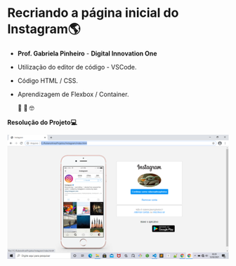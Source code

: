 # Recriando a página inicial do Instagram:earth_americas:

- **Prof. Gabriela Pinheiro**  - **Digital Innovation One**




- Utilização do editor de código - VSCode.

- Código HTML / CSS.

- Aprendizagem de Flexbox / Container.


  :robot:  :rocket:  :nerd_face:
  
  
 
 **Resolução do Projeto:computer:**
 
 
  
  <p align="center">
    <img windth="470" src="https://github.com/Rubensrma/Instagram-DIO/blob/master/img/Instagram1.png">
  </p>
  
